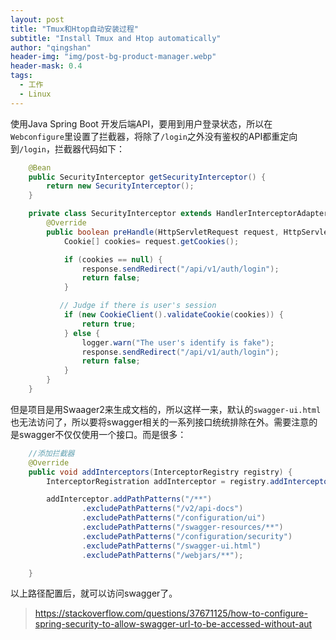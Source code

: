 ```yaml
---
layout: post
title: "Tmux和Htop自动安装过程"
subtitle: "Install Tmux and Htop automatically"
author: "qingshan"
header-img: "img/post-bg-product-manager.webp"
header-mask: 0.4
tags:
  - 工作
  - Linux
---
```



使用Java Spring Boot 开发后端API，要用到用户登录状态，所以在`Webconfigure`里设置了拦截器，将除了`/login`之外没有鉴权的API都重定向到`/login`，拦截器代码如下：

```java
    @Bean
    public SecurityInterceptor getSecurityInterceptor() {
        return new SecurityInterceptor();
    }

    private class SecurityInterceptor extends HandlerInterceptorAdapter {
        @Override
        public boolean preHandle(HttpServletRequest request, HttpServletResponse response, Object handler) throws IOException {
            Cookie[] cookies= request.getCookies();

            if (cookies == null) {
                response.sendRedirect("/api/v1/auth/login");
                return false;
            }

           // Judge if there is user's session
            if (new CookieClient().validateCookie(cookies)) {
                return true;
            } else {
                logger.warn("The user's identify is fake");
                response.sendRedirect("/api/v1/auth/login");
                return false;
            }
        }
    }
```

但是项目是用Swaager2来生成文档的，所以这样一来，默认的`swagger-ui.html`也无法访问了，所以要将swagger相关的一系列接口统统排除在外。需要注意的是swagger不仅仅使用一个接口。而是很多：

```java
    //添加拦截器
    @Override
    public void addInterceptors(InterceptorRegistry registry) {
        InterceptorRegistration addInterceptor = registry.addInterceptor(getSecurityInterceptor());

        addInterceptor.addPathPatterns("/**")
                .excludePathPatterns("/v2/api-docs")
                .excludePathPatterns("/configuration/ui")
                .excludePathPatterns("/swagger-resources/**")
                .excludePathPatterns("/configuration/security")
                .excludePathPatterns("/swagger-ui.html")
                .excludePathPatterns("/webjars/**");

    }
```

以上路径配置后，就可以访问swagger了。

> https://stackoverflow.com/questions/37671125/how-to-configure-spring-security-to-allow-swagger-url-to-be-accessed-without-aut
